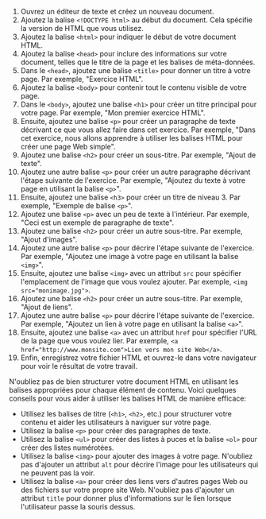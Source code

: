 1.  Ouvrez un éditeur de texte et créez un nouveau document.
2.  Ajoutez la balise `<!DOCTYPE html>` au début du document. Cela spécifie la version de HTML que vous utilisez.
3.  Ajoutez la balise `<html>` pour indiquer le début de votre document HTML.
4.  Ajoutez la balise `<head>` pour inclure des informations sur votre document, telles que le titre de la page et les balises de méta-données.
5.  Dans le `<head>`, ajoutez une balise `<title>` pour donner un titre à votre page. Par exemple, "Exercice HTML".
6.  Ajoutez la balise `<body>` pour contenir tout le contenu visible de votre page.
7.  Dans le `<body>`, ajoutez une balise `<h1>` pour créer un titre principal pour votre page. Par exemple, "Mon premier exercice HTML".
8.  Ensuite, ajoutez une balise `<p>` pour créer un paragraphe de texte décrivant ce que vous allez faire dans cet exercice. Par exemple, "Dans cet exercice, nous allons apprendre à utiliser les balises HTML pour créer une page Web simple".
9.  Ajoutez une balise `<h2>` pour créer un sous-titre. Par exemple, "Ajout de texte".
10.  Ajoutez une autre balise `<p>` pour créer un autre paragraphe décrivant l'étape suivante de l'exercice. Par exemple, "Ajoutez du texte à votre page en utilisant la balise `<p>`".
11.  Ensuite, ajoutez une balise `<h3>` pour créer un titre de niveau 3. Par exemple, "Exemple de balise `<p>`".
12.  Ajoutez une balise `<p>` avec un peu de texte à l'intérieur. Par exemple, "Ceci est un exemple de paragraphe de texte".
13.  Ajoutez une balise `<h2>` pour créer un autre sous-titre. Par exemple, "Ajout d'images".
14.  Ajoutez une autre balise `<p>` pour décrire l'étape suivante de l'exercice. Par exemple, "Ajoutez une image à votre page en utilisant la balise `<img>`".
15.  Ensuite, ajoutez une balise `<img>` avec un attribut `src` pour spécifier l'emplacement de l'image que vous voulez ajouter. Par exemple, `<img src="monimage.jpg">`.
16.  Ajoutez une balise `<h2>` pour créer un autre sous-titre. Par exemple, "Ajout de liens".
17.  Ajoutez une autre balise `<p>` pour décrire l'étape suivante de l'exercice. Par exemple, "Ajoutez un lien à votre page en utilisant la balise `<a>`".
18.  Ensuite, ajoutez une balise `<a>` avec un attribut `href` pour spécifier l'URL de la page que vous voulez lier. Par exemple, `<a href="http://www.monsite.com">Lien vers mon site Web</a>`.
19.  Enfin, enregistrez votre fichier HTML et ouvrez-le dans votre navigateur pour voir le résultat de votre travail.

N'oubliez pas de bien structurer votre document HTML en utilisant les balises appropriées pour chaque élément de contenu. Voici quelques conseils pour vous aider à utiliser les balises HTML de manière efficace:

-   Utilisez les balises de titre (`<h1>`, `<h2>`, etc.) pour structurer votre contenu et aider les utilisateurs à naviguer sur votre page.
-   Utilisez la balise `<p>` pour créer des paragraphes de texte.
-   Utilisez la balise `<ul>` pour créer des listes à puces et la balise `<ol>` pour créer des listes numérotées.
-   Utilisez la balise `<img>` pour ajouter des images à votre page. N'oubliez pas d'ajouter un attribut `alt` pour décrire l'image pour les utilisateurs qui ne peuvent pas la voir.
-   Utilisez la balise `<a>` pour créer des liens vers d'autres pages Web ou des fichiers sur votre propre site Web. N'oubliez pas d'ajouter un attribut `title` pour donner plus d'informations sur le lien lorsque l'utilisateur passe la souris dessus.
